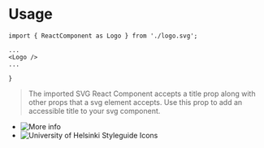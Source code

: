 # Usage

~~~
import { ReactComponent as Logo } from './logo.svg';

...
<Logo />
...

}
~~~


>The imported SVG React Component accepts a title prop along with other props that a svg element accepts. Use this prop to add an accessible title to your svg component.

* ![More info](https://create-react-app.dev/docs/adding-images-fonts-and-files#adding-svgs)
* ![University of Helsinki Styleguide Icons](https://universityofhelsinki.github.io/Styleguide/#section-2)
